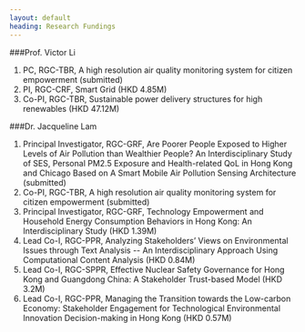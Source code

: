 ```yaml
---
layout: default
heading: Research Fundings
---
```

###Prof. Victor Li

1. PC, RGC-TBR, A high resolution air quality monitoring system for citizen empowerment (submitted)
2. PI, RGC-CRF, Smart Grid (HKD 4.85M)
3. Co-PI, RGC-TBR, Sustainable power delivery structures for high renewables (HKD 47.12M)

###Dr. Jacqueline Lam

1. Principal Investigator, RGC-GRF, Are Poorer People Exposed to Higher Levels of Air Pollution than Wealthier People? An Interdisciplinary Study of SES, Personal PM2.5 Exposure and Health-related QoL in Hong Kong and Chicago Based on A Smart Mobile Air Pollution Sensing Architecture (submitted)
2. Co-PI, RGC-TBR, A high resolution air quality monitoring system for citizen empowerment (submitted)
3. Principal Investigator, RGC-GRF, Technology Empowerment and Household Energy Consumption Behaviors in Hong Kong: An Interdisciplinary Study (HKD 1.39M)
4. Lead Co-I, RGC-PPR, Analyzing Stakeholders’ Views on Environmental Issues through Text Analysis -- An Interdisciplinary Approach Using Computational Content Analysis (HKD 0.84M)
5. Lead Co-I, RGC-SPPR, Effective Nuclear Safety Governance for Hong Kong and Guangdong China: A Stakeholder Trust-based Model (HKD 3.2M)
6. Lead Co-I, RGC-PPR, Managing the Transition towards the Low-carbon Economy: Stakeholder Engagement for Technological Environmental Innovation Decision-making in Hong Kong (HKD 0.57M)